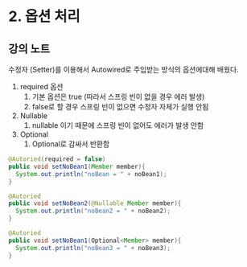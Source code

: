# 2. 옵션 처리



## 강의 노트



수정자 (Setter)를 이용해서 Autowired로 주입받는 방식의 옵션에대해 배웠다.



1. required 옵션
   1. 기본 옵션은 true (따라서 스프링 빈이 없을 경우 에러 발생)
   2. false로 할 경우 스프링 빈이 없으면 수정자 자체가 실행 안됨
2. Nullable
   1. nullable 이기 때문에 스프링 빈이 없어도 에러가 발생 안함
3. Optional
   1. Optional로 감싸서 반환함





```java
@Autoried(required = false)
public void setNoBean1(Member member){
  System.out.println("noBean = " + noBean1);
}

@Autoried
public void setNoBean2(@Nullable Member member){
  System.out.println("noBean2 = " + noBean2);
}

@Autoried
public void setNoBean1(Optional<Member> member){
  System.out.println("noBean3 = " + noBean3);
}
```



